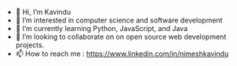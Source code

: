 - 👋 Hi, I’m Kavindu
- 👀 I’m interested in computer science and software development
- 🌱 I’m currently learning Python, JavaScript, and Java
- 💞️ I’m looking to collaborate on on open source web development projects.
- 📫 How to reach me : https://www.linkedin.com/in/nimeshkavindu

<!---
KavinduRat/KavinduRat is a ✨ special ✨ repository because its `README.md` (this file) appears on your GitHub profile.
You can click the Preview link to take a look at your changes.
--->
